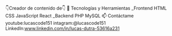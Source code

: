 👇Creador de contenido de👇
🚀 Tecnologías y Herramientas
_Frontend
HTML
  CSS
  JavaScript
  React
_Backend
  PHP
  MySQL
📫 Contáctame
youtube:lucascode151
intagram:@lucascode151
LinkedIn:www.linkedin.com/in/lucas-dutra-53616a231


<!---
DTcode151/DTcode151 is a ✨ special ✨ repository because its `README.md` (this file) appears on your GitHub profile.
You can click the Preview link to take a look at your changes.
--->
